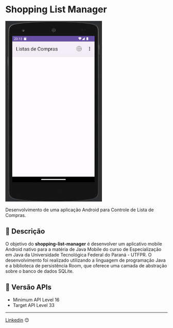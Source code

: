 # Shopping List Manager

![shopping-list-manager](img/shopping-list-manager.png)

Desenvolvimento de uma aplicação Android para Controle de Lista de Compras. 

## 🚀 Descrição

O objetivo do **shopping-list-manager** é desenvolver um aplicativo mobile Android nativo para a matéria de Java Mobile do curso de Especialização em Java da Universidade Tecnológica Federal do Paraná - UTFPR.
O desenvolvimento foi realizado utilizando a linguagem de programação Java e a biblioteca de persistência Room, que oferece uma camada de abstração sobre o banco de dados SQLite.

## 📌 Versão APIs
- Minimum API Level 16
- Target API Level 33

---
[Linkedin](https://www.linkedin.com/in/wellitonfernandes/) 😊